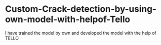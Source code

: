 # Custom-Crack-detection-by-using-own-model-with-helpof-Tello

I have trained the model by own and developed the model with the help of TELLO
